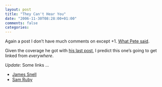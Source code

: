 ```yaml
---
layout: post
title: "They Can't Hear You"
date: "2006-11-30T08:28:00+01:00"
comments: false
categories: 
---
```


<p>Again a post I don&#8217;t have much comments on except +1. <a href="http://wanderingbarque.com/nonintersecting/2006/11/29/they-cant-hear-you/">What Pete said</a>.</p>

<p>Given the coverage he got with <a href="http://wanderingbarque.com/nonintersecting/2006/11/15/the-s-stands-for-simple/">his last post</a>, I predict this one&#8217;s going to get linked from <em>everywhere</em>.</p>

<p><em>Update</em>: Some links &#8230;</p>

<ul>
<li><a href="http://www.snellspace.com/wp/?p=546">James Snell</a></li>
<li><a href="http://./2006/11/30/Propagation-Delay">Sam Ruby</a></li>
</ul>


